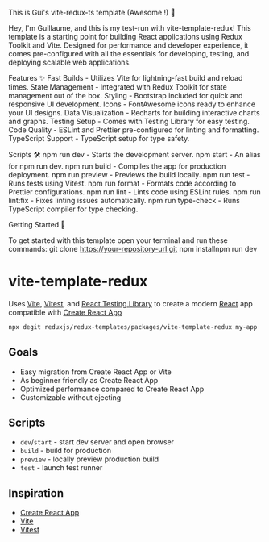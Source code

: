 This is Gui's vite-redux-ts template (Awesome !) 🚀 

Hey, I'm Guillaume, and this is my test-run with vite-template-redux! This template is a starting point for building React applications using Redux Toolkit and Vite. Designed for performance and developer experience, it comes pre-configured with all the essentials for developing, testing, and deploying scalable web applications.

Features ✨
Fast Builds - Utilizes Vite for lightning-fast build and reload times.
State Management - Integrated with Redux Toolkit for state management out of the box.
Styling - Bootstrap included for quick and responsive UI development.
Icons - FontAwesome icons ready to enhance your UI designs.
Data Visualization - Recharts for building interactive charts and graphs.
Testing Setup - Comes with Testing Library for easy testing.
Code Quality - ESLint and Prettier pre-configured for linting and formatting.
TypeScript Support - TypeScript setup for type safety.

Scripts 🛠
npm run dev - Starts the development server.
npm start - An alias for npm run dev.
npm run build - Compiles the app for production deployment.
npm run preview - Previews the build locally.
npm run test - Runs tests using Vitest.
npm run format - Formats code according to Prettier configurations.
npm run lint - Lints code using ESLint rules.
npm run lint:fix - Fixes linting issues automatically.
npm run type-check - Runs TypeScript compiler for type checking.

Getting Started 🚀

To get started with this template open your terminal and run these commands:
git clone https://your-repository-url.git
npm installnpm run dev


# vite-template-redux

Uses [Vite](https://vitejs.dev/), [Vitest](https://vitest.dev/), and [React Testing Library](https://github.com/testing-library/react-testing-library) to create a modern [React](https://react.dev/) app compatible with [Create React App](https://create-react-app.dev/)

```sh
npx degit reduxjs/redux-templates/packages/vite-template-redux my-app
```

## Goals

- Easy migration from Create React App or Vite
- As beginner friendly as Create React App
- Optimized performance compared to Create React App
- Customizable without ejecting

## Scripts

- `dev`/`start` - start dev server and open browser
- `build` - build for production
- `preview` - locally preview production build
- `test` - launch test runner

## Inspiration

- [Create React App](https://github.com/facebook/create-react-app/tree/main/packages/cra-template)
- [Vite](https://github.com/vitejs/vite/tree/main/packages/create-vite/template-react)
- [Vitest](https://github.com/vitest-dev/vitest/tree/main/examples/react-testing-lib)
